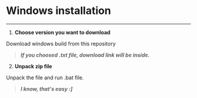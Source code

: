 # Windows installation
---
1. __Choose version you want to download__

Download windows build from this repository
>___If you choosed .txt file, download link will be inside.___
2. __Unpack zip file__

Unpack the file and run .bat file.
>___I know, that's easy :]___

